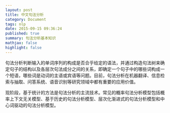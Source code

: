 ```yaml
---
layout: post
title: 中文句法分析
category: Document
tags: nlp
date: 2015-09-15 09:36:24
published: true
summary: 句法分析基本知识
mathjax: false
highlight: false
---
```


句法分析判断输入的单词序列的构成是否合乎给定的语法，并通过构造句法树来确定句子的结构以及各层次句法成分之间的关系，即确定一个句子中的哪些词构成一个短语，哪些词是动词的主语或宾语等问题。目前，句法分析在机器翻译、信息检索与抽取、问答系统、语音识别等研究领域中都有重要的应用价值。

现阶段，基于统计的方法是句法分析的主流技术。常见的概率句法分析模型包括概率上下文无关模型、基于历史的句法分析模型、层次化渐进式的句法分析模型和中心词驱动的句法分析模型。


